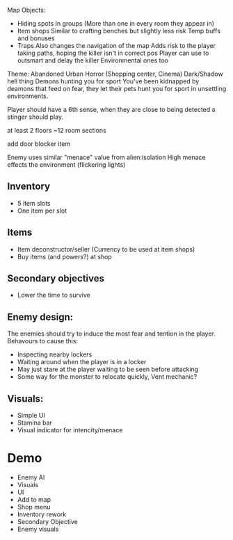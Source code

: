 Map Objects:
- Hiding spots
	In groups (More than one in every room they appear in)
- Item shops
	Similar to crafting benches but slightly less risk
	Temp buffs and bonuses
- Traps
	Also changes the navigation of the map
	Adds risk to the player taking paths, hoping the killer isn't in correct pos
	Player can use to outsmart and delay the killer
	Environmental ones too

Theme: Abandoned Urban Horror (Shopping center, Cinema)
Dark/Shadow hell thing
Demons hunting you for sport
You've been kidnapped by deamons that feed on fear, they let their pets hunt you for sport in unsettling environments.

Player should have a 6th sense, when they are close to being detected a stinger should play.

at least 2 floors
~12 room sections

add door blocker item

Enemy uses similar "menace" value from alien:isolation
High menace effects the environment (flickering lights)

## Inventory
- 5 item slots
- One item per slot

## Items
- Item deconstructor/seller (Currency to be used at item shops)
- Buy items (and powers?) at shop

## Secondary objectives
- Lower the time to survive

## Enemy design:
The enemies should try to induce the most fear and tention in the player.
Behavours to cause this:
- Inspecting nearby lockers
- Waiting around when the player is in a locker
- May just stare at the player waiting to be seen before attacking
- Some way for the monster to relocate quickly, Vent mechanic?

## Visuals:
- Simple UI
- Stamina bar
- Visual indicator for intencity/menace

# Demo
- Enemy AI
- Visuals
- UI
- Add to map
- Shop menu
- Inventory rework
- Secondary Objective
- Enemy visuals
